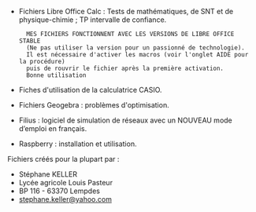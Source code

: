 - Fichiers Libre Office Calc :
        Tests de mathématiques, de SNT et de physique-chimie ; TP intervalle de confiance.
 
        MES FICHIERS FONCTIONNENT AVEC LES VERSIONS DE LIBRE OFFICE STABLE
        (Ne pas utiliser la version pour un passionné de technologie).
        Il est nécessaire d'activer les macros (voir l'onglet AIDE pour la procédure) 
        puis de rouvrir le fichier après la première activation. 
        Bonne utilisation

- Fiches d'utilisation de la calculatrice CASIO.
- Fichiers Geogebra : problèmes d'optimisation.

- Filius : logiciel de simulation de réseaux avec un NOUVEAU mode d’emploi en français.

- Raspberry : installation et utilisation.

Fichiers créés pour la plupart par :
- Stéphane KELLER
- Lycée agricole Louis Pasteur
- BP 116 - 63370 Lempdes
- stephane.keller@yahoo.com
